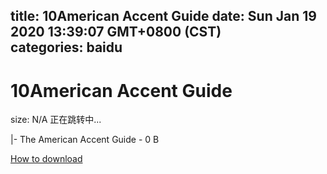 
title: 10American Accent Guide
date: Sun Jan 19 2020 13:39:07 GMT+0800 (CST)    
categories: baidu
---

# 10American Accent Guide
size: N/A
 正在跳转中...
 
|- The American Accent Guide - 0 B

[How to download](https://bpcam.bemobtrk.com/go/2ceec3aa-1ca2-46d6-b9ff-aaa5c184517c?jno=2110)